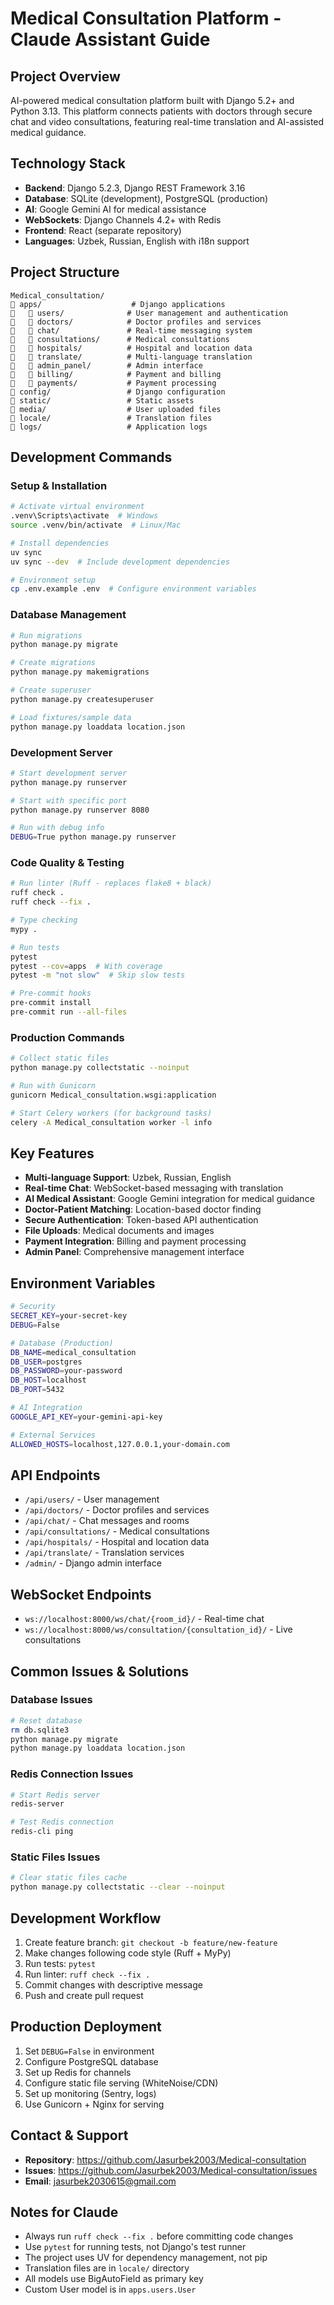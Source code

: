 # Medical Consultation Platform - Claude Assistant Guide

## Project Overview
AI-powered medical consultation platform built with Django 5.2+ and Python 3.13. This platform connects patients with doctors through secure chat and video consultations, featuring real-time translation and AI-assisted medical guidance.

## Technology Stack
- **Backend**: Django 5.2.3, Django REST Framework 3.16
- **Database**: SQLite (development), PostgreSQL (production)
- **AI**: Google Gemini AI for medical assistance
- **WebSockets**: Django Channels 4.2+ with Redis
- **Frontend**: React (separate repository)
- **Languages**: Uzbek, Russian, English with i18n support

## Project Structure
```
Medical_consultation/
   apps/                    # Django applications
      users/              # User management and authentication
      doctors/            # Doctor profiles and services
      chat/               # Real-time messaging system
      consultations/      # Medical consultations
      hospitals/          # Hospital and location data
      translate/          # Multi-language translation
      admin_panel/        # Admin interface
      billing/            # Payment and billing
      payments/           # Payment processing
   config/                 # Django configuration
   static/                 # Static assets
   media/                  # User uploaded files
   locale/                 # Translation files
   logs/                   # Application logs
```

## Development Commands

### Setup & Installation
```bash
# Activate virtual environment
.venv\Scripts\activate  # Windows
source .venv/bin/activate  # Linux/Mac

# Install dependencies
uv sync
uv sync --dev  # Include development dependencies

# Environment setup
cp .env.example .env  # Configure environment variables
```

### Database Management
```bash
# Run migrations
python manage.py migrate

# Create migrations
python manage.py makemigrations

# Create superuser
python manage.py createsuperuser

# Load fixtures/sample data
python manage.py loaddata location.json
```

### Development Server
```bash
# Start development server
python manage.py runserver

# Start with specific port
python manage.py runserver 8080

# Run with debug info
DEBUG=True python manage.py runserver
```

### Code Quality & Testing
```bash
# Run linter (Ruff - replaces flake8 + black)
ruff check .
ruff check --fix .

# Type checking
mypy .

# Run tests
pytest
pytest --cov=apps  # With coverage
pytest -m "not slow"  # Skip slow tests

# Pre-commit hooks
pre-commit install
pre-commit run --all-files
```

### Production Commands
```bash
# Collect static files
python manage.py collectstatic --noinput

# Run with Gunicorn
gunicorn Medical_consultation.wsgi:application

# Start Celery workers (for background tasks)
celery -A Medical_consultation worker -l info
```

## Key Features
- **Multi-language Support**: Uzbek, Russian, English
- **Real-time Chat**: WebSocket-based messaging with translation
- **AI Medical Assistant**: Google Gemini integration for medical guidance
- **Doctor-Patient Matching**: Location-based doctor finding
- **Secure Authentication**: Token-based API authentication
- **File Uploads**: Medical documents and images
- **Payment Integration**: Billing and payment processing
- **Admin Panel**: Comprehensive management interface

## Environment Variables
```bash
# Security
SECRET_KEY=your-secret-key
DEBUG=False

# Database (Production)
DB_NAME=medical_consultation
DB_USER=postgres
DB_PASSWORD=your-password
DB_HOST=localhost
DB_PORT=5432

# AI Integration
GOOGLE_API_KEY=your-gemini-api-key

# External Services
ALLOWED_HOSTS=localhost,127.0.0.1,your-domain.com
```

## API Endpoints
- `/api/users/` - User management
- `/api/doctors/` - Doctor profiles and services
- `/api/chat/` - Chat messages and rooms
- `/api/consultations/` - Medical consultations
- `/api/hospitals/` - Hospital and location data
- `/api/translate/` - Translation services
- `/admin/` - Django admin interface

## WebSocket Endpoints
- `ws://localhost:8000/ws/chat/{room_id}/` - Real-time chat
- `ws://localhost:8000/ws/consultation/{consultation_id}/` - Live consultations

## Common Issues & Solutions

### Database Issues
```bash
# Reset database
rm db.sqlite3
python manage.py migrate
python manage.py loaddata location.json
```

### Redis Connection Issues
```bash
# Start Redis server
redis-server

# Test Redis connection
redis-cli ping
```

### Static Files Issues
```bash
# Clear static files cache
python manage.py collectstatic --clear --noinput
```

## Development Workflow
1. Create feature branch: `git checkout -b feature/new-feature`
2. Make changes following code style (Ruff + MyPy)
3. Run tests: `pytest`
4. Run linter: `ruff check --fix .`
5. Commit changes with descriptive message
6. Push and create pull request

## Production Deployment
1. Set `DEBUG=False` in environment
2. Configure PostgreSQL database
3. Set up Redis for channels
4. Configure static file serving (WhiteNoise/CDN)
5. Set up monitoring (Sentry, logs)
6. Use Gunicorn + Nginx for serving

## Contact & Support
- **Repository**: https://github.com/Jasurbek2003/Medical-consultation
- **Issues**: https://github.com/Jasurbek2003/Medical-consultation/issues
- **Email**: jasurbek2030615@gmail.com

## Notes for Claude
- Always run `ruff check --fix .` before committing code changes
- Use `pytest` for running tests, not Django's test runner
- The project uses UV for dependency management, not pip
- Translation files are in `locale/` directory
- All models use BigAutoField as primary key
- Custom User model is in `apps.users.User`